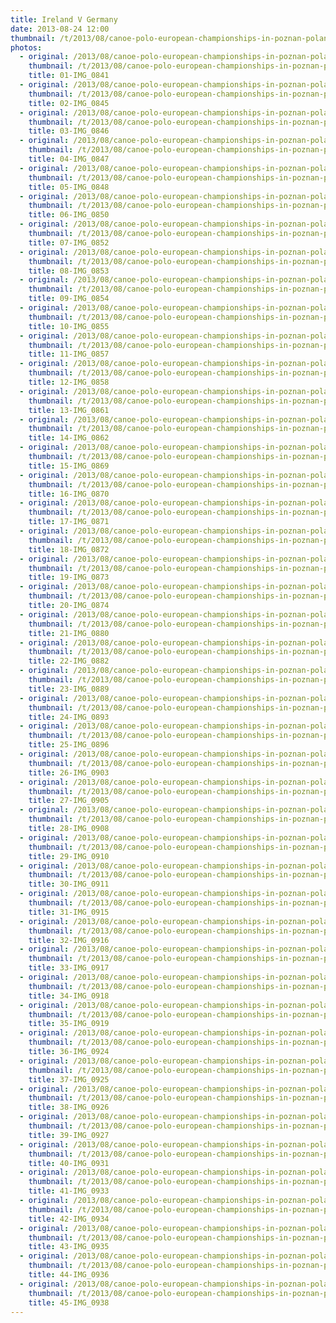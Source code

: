 ```yaml
---
title: Ireland V Germany
date: 2013-08-24 12:00
thumbnail: /t/2013/08/canoe-polo-european-championships-in-poznan-poland/ireland-v-germany/01-img_0841.jpg
photos:
  - original: /2013/08/canoe-polo-european-championships-in-poznan-poland/ireland-v-germany/01-img_0841.jpg
    thumbnail: /t/2013/08/canoe-polo-european-championships-in-poznan-poland/ireland-v-germany/01-img_0841.jpg
    title: 01-IMG_0841
  - original: /2013/08/canoe-polo-european-championships-in-poznan-poland/ireland-v-germany/02-img_0845.jpg
    thumbnail: /t/2013/08/canoe-polo-european-championships-in-poznan-poland/ireland-v-germany/02-img_0845.jpg
    title: 02-IMG_0845
  - original: /2013/08/canoe-polo-european-championships-in-poznan-poland/ireland-v-germany/03-img_0846.jpg
    thumbnail: /t/2013/08/canoe-polo-european-championships-in-poznan-poland/ireland-v-germany/03-img_0846.jpg
    title: 03-IMG_0846
  - original: /2013/08/canoe-polo-european-championships-in-poznan-poland/ireland-v-germany/04-img_0847.jpg
    thumbnail: /t/2013/08/canoe-polo-european-championships-in-poznan-poland/ireland-v-germany/04-img_0847.jpg
    title: 04-IMG_0847
  - original: /2013/08/canoe-polo-european-championships-in-poznan-poland/ireland-v-germany/05-img_0848.jpg
    thumbnail: /t/2013/08/canoe-polo-european-championships-in-poznan-poland/ireland-v-germany/05-img_0848.jpg
    title: 05-IMG_0848
  - original: /2013/08/canoe-polo-european-championships-in-poznan-poland/ireland-v-germany/06-img_0850.jpg
    thumbnail: /t/2013/08/canoe-polo-european-championships-in-poznan-poland/ireland-v-germany/06-img_0850.jpg
    title: 06-IMG_0850
  - original: /2013/08/canoe-polo-european-championships-in-poznan-poland/ireland-v-germany/07-img_0852.jpg
    thumbnail: /t/2013/08/canoe-polo-european-championships-in-poznan-poland/ireland-v-germany/07-img_0852.jpg
    title: 07-IMG_0852
  - original: /2013/08/canoe-polo-european-championships-in-poznan-poland/ireland-v-germany/08-img_0853.jpg
    thumbnail: /t/2013/08/canoe-polo-european-championships-in-poznan-poland/ireland-v-germany/08-img_0853.jpg
    title: 08-IMG_0853
  - original: /2013/08/canoe-polo-european-championships-in-poznan-poland/ireland-v-germany/09-img_0854.jpg
    thumbnail: /t/2013/08/canoe-polo-european-championships-in-poznan-poland/ireland-v-germany/09-img_0854.jpg
    title: 09-IMG_0854
  - original: /2013/08/canoe-polo-european-championships-in-poznan-poland/ireland-v-germany/10-img_0855.jpg
    thumbnail: /t/2013/08/canoe-polo-european-championships-in-poznan-poland/ireland-v-germany/10-img_0855.jpg
    title: 10-IMG_0855
  - original: /2013/08/canoe-polo-european-championships-in-poznan-poland/ireland-v-germany/11-img_0857.jpg
    thumbnail: /t/2013/08/canoe-polo-european-championships-in-poznan-poland/ireland-v-germany/11-img_0857.jpg
    title: 11-IMG_0857
  - original: /2013/08/canoe-polo-european-championships-in-poznan-poland/ireland-v-germany/12-img_0858.jpg
    thumbnail: /t/2013/08/canoe-polo-european-championships-in-poznan-poland/ireland-v-germany/12-img_0858.jpg
    title: 12-IMG_0858
  - original: /2013/08/canoe-polo-european-championships-in-poznan-poland/ireland-v-germany/13-img_0861.jpg
    thumbnail: /t/2013/08/canoe-polo-european-championships-in-poznan-poland/ireland-v-germany/13-img_0861.jpg
    title: 13-IMG_0861
  - original: /2013/08/canoe-polo-european-championships-in-poznan-poland/ireland-v-germany/14-img_0862.jpg
    thumbnail: /t/2013/08/canoe-polo-european-championships-in-poznan-poland/ireland-v-germany/14-img_0862.jpg
    title: 14-IMG_0862
  - original: /2013/08/canoe-polo-european-championships-in-poznan-poland/ireland-v-germany/15-img_0869.jpg
    thumbnail: /t/2013/08/canoe-polo-european-championships-in-poznan-poland/ireland-v-germany/15-img_0869.jpg
    title: 15-IMG_0869
  - original: /2013/08/canoe-polo-european-championships-in-poznan-poland/ireland-v-germany/16-img_0870.jpg
    thumbnail: /t/2013/08/canoe-polo-european-championships-in-poznan-poland/ireland-v-germany/16-img_0870.jpg
    title: 16-IMG_0870
  - original: /2013/08/canoe-polo-european-championships-in-poznan-poland/ireland-v-germany/17-img_0871.jpg
    thumbnail: /t/2013/08/canoe-polo-european-championships-in-poznan-poland/ireland-v-germany/17-img_0871.jpg
    title: 17-IMG_0871
  - original: /2013/08/canoe-polo-european-championships-in-poznan-poland/ireland-v-germany/18-img_0872.jpg
    thumbnail: /t/2013/08/canoe-polo-european-championships-in-poznan-poland/ireland-v-germany/18-img_0872.jpg
    title: 18-IMG_0872
  - original: /2013/08/canoe-polo-european-championships-in-poznan-poland/ireland-v-germany/19-img_0873.jpg
    thumbnail: /t/2013/08/canoe-polo-european-championships-in-poznan-poland/ireland-v-germany/19-img_0873.jpg
    title: 19-IMG_0873
  - original: /2013/08/canoe-polo-european-championships-in-poznan-poland/ireland-v-germany/20-img_0874.jpg
    thumbnail: /t/2013/08/canoe-polo-european-championships-in-poznan-poland/ireland-v-germany/20-img_0874.jpg
    title: 20-IMG_0874
  - original: /2013/08/canoe-polo-european-championships-in-poznan-poland/ireland-v-germany/21-img_0880.jpg
    thumbnail: /t/2013/08/canoe-polo-european-championships-in-poznan-poland/ireland-v-germany/21-img_0880.jpg
    title: 21-IMG_0880
  - original: /2013/08/canoe-polo-european-championships-in-poznan-poland/ireland-v-germany/22-img_0882.jpg
    thumbnail: /t/2013/08/canoe-polo-european-championships-in-poznan-poland/ireland-v-germany/22-img_0882.jpg
    title: 22-IMG_0882
  - original: /2013/08/canoe-polo-european-championships-in-poznan-poland/ireland-v-germany/23-img_0889.jpg
    thumbnail: /t/2013/08/canoe-polo-european-championships-in-poznan-poland/ireland-v-germany/23-img_0889.jpg
    title: 23-IMG_0889
  - original: /2013/08/canoe-polo-european-championships-in-poznan-poland/ireland-v-germany/24-img_0893.jpg
    thumbnail: /t/2013/08/canoe-polo-european-championships-in-poznan-poland/ireland-v-germany/24-img_0893.jpg
    title: 24-IMG_0893
  - original: /2013/08/canoe-polo-european-championships-in-poznan-poland/ireland-v-germany/25-img_0896.jpg
    thumbnail: /t/2013/08/canoe-polo-european-championships-in-poznan-poland/ireland-v-germany/25-img_0896.jpg
    title: 25-IMG_0896
  - original: /2013/08/canoe-polo-european-championships-in-poznan-poland/ireland-v-germany/26-img_0903.jpg
    thumbnail: /t/2013/08/canoe-polo-european-championships-in-poznan-poland/ireland-v-germany/26-img_0903.jpg
    title: 26-IMG_0903
  - original: /2013/08/canoe-polo-european-championships-in-poznan-poland/ireland-v-germany/27-img_0905.jpg
    thumbnail: /t/2013/08/canoe-polo-european-championships-in-poznan-poland/ireland-v-germany/27-img_0905.jpg
    title: 27-IMG_0905
  - original: /2013/08/canoe-polo-european-championships-in-poznan-poland/ireland-v-germany/28-img_0908.jpg
    thumbnail: /t/2013/08/canoe-polo-european-championships-in-poznan-poland/ireland-v-germany/28-img_0908.jpg
    title: 28-IMG_0908
  - original: /2013/08/canoe-polo-european-championships-in-poznan-poland/ireland-v-germany/29-img_0910.jpg
    thumbnail: /t/2013/08/canoe-polo-european-championships-in-poznan-poland/ireland-v-germany/29-img_0910.jpg
    title: 29-IMG_0910
  - original: /2013/08/canoe-polo-european-championships-in-poznan-poland/ireland-v-germany/30-img_0911.jpg
    thumbnail: /t/2013/08/canoe-polo-european-championships-in-poznan-poland/ireland-v-germany/30-img_0911.jpg
    title: 30-IMG_0911
  - original: /2013/08/canoe-polo-european-championships-in-poznan-poland/ireland-v-germany/31-img_0915.jpg
    thumbnail: /t/2013/08/canoe-polo-european-championships-in-poznan-poland/ireland-v-germany/31-img_0915.jpg
    title: 31-IMG_0915
  - original: /2013/08/canoe-polo-european-championships-in-poznan-poland/ireland-v-germany/32-img_0916.jpg
    thumbnail: /t/2013/08/canoe-polo-european-championships-in-poznan-poland/ireland-v-germany/32-img_0916.jpg
    title: 32-IMG_0916
  - original: /2013/08/canoe-polo-european-championships-in-poznan-poland/ireland-v-germany/33-img_0917.jpg
    thumbnail: /t/2013/08/canoe-polo-european-championships-in-poznan-poland/ireland-v-germany/33-img_0917.jpg
    title: 33-IMG_0917
  - original: /2013/08/canoe-polo-european-championships-in-poznan-poland/ireland-v-germany/34-img_0918.jpg
    thumbnail: /t/2013/08/canoe-polo-european-championships-in-poznan-poland/ireland-v-germany/34-img_0918.jpg
    title: 34-IMG_0918
  - original: /2013/08/canoe-polo-european-championships-in-poznan-poland/ireland-v-germany/35-img_0919.jpg
    thumbnail: /t/2013/08/canoe-polo-european-championships-in-poznan-poland/ireland-v-germany/35-img_0919.jpg
    title: 35-IMG_0919
  - original: /2013/08/canoe-polo-european-championships-in-poznan-poland/ireland-v-germany/36-img_0924.jpg
    thumbnail: /t/2013/08/canoe-polo-european-championships-in-poznan-poland/ireland-v-germany/36-img_0924.jpg
    title: 36-IMG_0924
  - original: /2013/08/canoe-polo-european-championships-in-poznan-poland/ireland-v-germany/37-img_0925.jpg
    thumbnail: /t/2013/08/canoe-polo-european-championships-in-poznan-poland/ireland-v-germany/37-img_0925.jpg
    title: 37-IMG_0925
  - original: /2013/08/canoe-polo-european-championships-in-poznan-poland/ireland-v-germany/38-img_0926.jpg
    thumbnail: /t/2013/08/canoe-polo-european-championships-in-poznan-poland/ireland-v-germany/38-img_0926.jpg
    title: 38-IMG_0926
  - original: /2013/08/canoe-polo-european-championships-in-poznan-poland/ireland-v-germany/39-img_0927.jpg
    thumbnail: /t/2013/08/canoe-polo-european-championships-in-poznan-poland/ireland-v-germany/39-img_0927.jpg
    title: 39-IMG_0927
  - original: /2013/08/canoe-polo-european-championships-in-poznan-poland/ireland-v-germany/40-img_0931.jpg
    thumbnail: /t/2013/08/canoe-polo-european-championships-in-poznan-poland/ireland-v-germany/40-img_0931.jpg
    title: 40-IMG_0931
  - original: /2013/08/canoe-polo-european-championships-in-poznan-poland/ireland-v-germany/41-img_0933.jpg
    thumbnail: /t/2013/08/canoe-polo-european-championships-in-poznan-poland/ireland-v-germany/41-img_0933.jpg
    title: 41-IMG_0933
  - original: /2013/08/canoe-polo-european-championships-in-poznan-poland/ireland-v-germany/42-img_0934.jpg
    thumbnail: /t/2013/08/canoe-polo-european-championships-in-poznan-poland/ireland-v-germany/42-img_0934.jpg
    title: 42-IMG_0934
  - original: /2013/08/canoe-polo-european-championships-in-poznan-poland/ireland-v-germany/43-img_0935.jpg
    thumbnail: /t/2013/08/canoe-polo-european-championships-in-poznan-poland/ireland-v-germany/43-img_0935.jpg
    title: 43-IMG_0935
  - original: /2013/08/canoe-polo-european-championships-in-poznan-poland/ireland-v-germany/44-img_0936.jpg
    thumbnail: /t/2013/08/canoe-polo-european-championships-in-poznan-poland/ireland-v-germany/44-img_0936.jpg
    title: 44-IMG_0936
  - original: /2013/08/canoe-polo-european-championships-in-poznan-poland/ireland-v-germany/45-img_0938.jpg
    thumbnail: /t/2013/08/canoe-polo-european-championships-in-poznan-poland/ireland-v-germany/45-img_0938.jpg
    title: 45-IMG_0938
---
```

